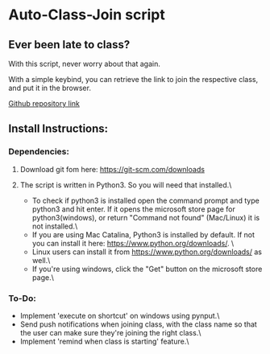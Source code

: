 # Auto-Class-Join script

## Ever been late to class?
With this script, never worry about that again. 

With a simple keybind, you can retrieve the link to join the respective class, and put it in the browser.

[Github repository link](https://github.com/Phantasm702/Auto-Join-Class)

## Install Instructions:
### Dependencies:
1. Download git fom here: https://git-scm.com/downloads
2. The script is written in Python3. So you will need that installed.\

    - To check if python3 is installed open the command prompt and type python3 and hit enter. If it opens the microsoft store page for python3(windows), or return "Command not found" (Mac/Linux) it is not installed.\
    - If you are using Mac Catalina, Python3 is installed by default. If not you can install it here: https://www.python.org/downloads/.  \
    - Linux users can install it from https://www.python.org/downloads/ as well.\
    - If you're using windows, click the "Get" button on the microsoft store page.\



### To-Do:
- Implement 'execute on shortcut' on windows using pynput.\
- Send push notifications when joining class, with the class name so that the user can make sure they're joining the right class.\ 
- Implement 'remind when class is starting' feature.\